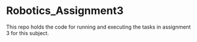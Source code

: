 # Robotics_Assignment3
This repo holds the code for running and executing the tasks in assignment 3 for this subject. 
